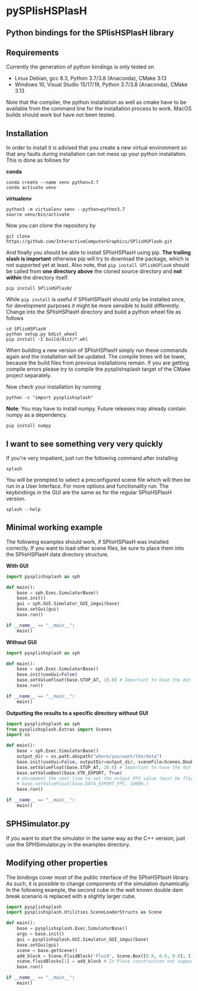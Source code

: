 # pySPlisHSPlasH

## Python bindings for the SPlisHSPlasH library

## Requirements

Currently the generation of python bindings is only tested on 

- Linux Debian, gcc 8.3, Python 3.7/3.8 (Anaconda), CMake 3.13
- Windows 10, Visual Studio 15/17/19, Python 3.7/3.8 (Anaconda), CMake 3.13

Note that the compiler, the python installation as well as cmake have to be available from the command
line for the installation process to work. 
MacOS builds should work but have not been tested.

## Installation

In order to install it is advised that you create a new virtual environment so that any faults during
installation can not mess up your python installation.
This is done as follows for 

**conda**

```shell script
conda create --name venv python=3.7
conda activate venv
```

**virtualenv**

```shell script
python3 -m virtualenv venv --python=python3.7
source venv/bin/activate
```

Now you can clone the repository by

```shell script
git clone https://github.com/InteractiveComputerGraphics/SPlisHSPlasH.git
```

And finally you should be able to install SPlisHSPlasH using pip. 
**The trailing slash is important** otherwise pip will try to download the package, which is not supported yet at least.
Also note, that `pip install SPlisHSPlasH` should be called from **one directory above** the cloned source directory and **not within** the directory itself.

```shell script
pip install SPlisHSPlasH/
```

While `pip install` is useful if SPlisHSPlasH should only be installed once, for development purposes it might be more sensible to build differently.
Change into the SPlisHSPlasH directory and build a python wheel file as follows

```shell script
cd SPlisHSPlasH
python setup.py bdist_wheel
pip install -I build/dist/*.whl
```

When building a new version of SPlisHSPlasH simply run these commands again and the installation will be updated.
The compile times will be lower, because the build files from previous installations remain. 
If you are getting compile errors please try to compile the pysplishsplash target of the CMake project separately.

Now check your installation by running

```shell script
python -c "import pysplishsplash"
```

**Note**: You may have to install numpy. 
Future releases may already contain numpy as a dependency.

```shell script
pip install numpy
```

## I want to see something very very quickly

If you're very impatient, just run the following command after installing

```shell script
splash
```

You will be prompted to select a preconfigured scene file which will then be run in a User Interface.
For more options and functionality run.
The keybindings in the GUI are the same as for the regular SPlisHSPlasH version.

```shell script
splash --help
```

## Minimal working example

The following examples should work, if SPlisHSPlasH was installed correctly. 
If you want to load other scene files, be sure to place them into the SPlisHSPlasH data directory structure.

**With GUI**

```python
import pysplishsplash as sph

def main():
    base = sph.Exec.SimulatorBase()
    base.init()
    gui = sph.GUI.Simulator_GUI_imgui(base)
    base.setGui(gui)
    base.run()

if __name__ == "__main__":
    main()
```

**Without GUI**

```python
import pysplishsplash as sph

def main():
    base = sph.Exec.SimulatorBase()
    base.init(useGui=False)
    base.setValueFloat(base.STOP_AT, 10.0) # Important to have the dot to denote a float
    base.run()

if __name__ == "__main__":
    main()
```

**Outputting the results to a specific directory without GUI**
```python
import pysplishsplash as sph
from pysplishsplash.Extras import Scenes
import os

def main():
    base = sph.Exec.SimulatorBase()
    output_dir = os.path.abspath("where/you/want/the/data")
    base.init(useGui=False, outputDir=output_dir, sceneFile=Scenes.DoubleDamBreak)
    base.setValueFloat(base.STOP_AT, 20.0) # Important to have the dot to denote a float
    base.setValueBool(base.VTK_EXPORT, True)
    # Uncomment the next line to set the output FPS value (must be float)
    # base.setValueFloat(base.DATA_EXPORT_FPS, 10000.) 
    base.run()

if __name__ == "__main__":
    main()
```
## SPHSimulator.py

If you want to start the simulator in the same way as the C++ version, just use the SPHSimulator.py in the examples directory.

## Modifying other properties

The bindings cover most of the public interface of the SPlisHSPlasH library.
As such, it is possible to change components of the simulation dynamically.
In the following example, the second cube in the well known double dam break scenario is replaced with a slightly larger cube.

```python
import pysplishsplash
import pysplishsplash.Utilities.SceneLoaderStructs as Scene

def main():
    base = pysplishsplash.Exec.SimulatorBase()
    args = base.init()
    gui = pysplishsplash.GUI.Simulator_GUI_imgui(base)
    base.setGui(gui)
    scene = base.getScene()
    add_block = Scene.FluidBlock('Fluid', Scene.Box([0.0, 0.0, 0.0], [1.0, 1.0, 1.0]), 0, [0.0, 0.0, 0.0])
    scene.fluidBlocks[1] = add_block # In Place construction not supported yet
    base.run()

if __name__ == "__main__":
    main()
```
